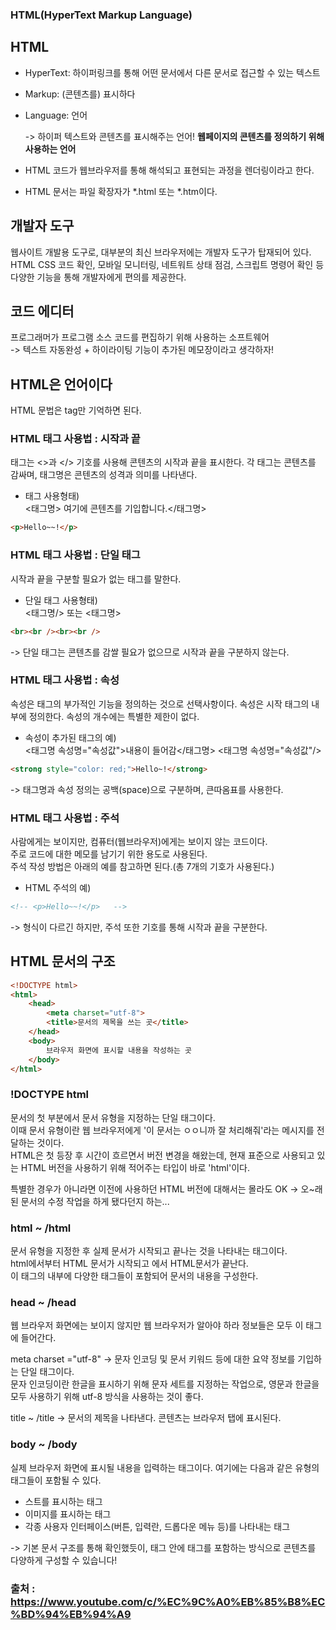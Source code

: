 ### HTML(HyperText Markup Language)

## HTML
- HyperText: 하이퍼링크를 통해 어떤 문서에서 다른 문서로 접근할 수 있는 텍스트
- Markup: (콘텐츠를) 표시하다
- Language: 언어

  -> 하이퍼 텍스트와 콘텐츠를 표시해주는 언어! **웹페이지의 콘텐츠를 정의하기 위해 사용하는 언어**

* HTML 코드가 웹브라우저를 통해 해석되고 표현되는 과정을 렌더링이라고 한다.

* HTML 문서는 파일 확장자가 *.html 또는 *.htm이다.

## 개발자 도구
웹사이트 개발용 도구로, 대부분의 최신 브라우저에는 개발자 도구가 탑재되어 있다.  
HTML CSS 코드 확인, 모바일 모니터링, 네트워트 상태 점검, 스크립트 명령어 확인 등 다양한 기능을 통해 개발자에게 편의를 제공한다.

## 코드 에디터
프로그래머가 프로그램 소스 코드를 편집하기 위해 사용하는 소프트웨어   
 -> 텍스트 자동완성 + 하이라이팅 기능이 추가된 메모장이라고 생각하자!

## HTML은 언어이다
HTML 문법은 tag만 기억하면 된다. 

###  HTML 태그 사용법 : 시작과 끝
태그는 <>과 </> 기호를 사용해 콘텐츠의 시작과 끝을 표시한다.
각 태그는 콘텐츠를 감싸며, 태그명은 콘텐츠의 성격과 의미를 나타낸다.   
* 태그 사용형태)  
<태그명> 여기에 콘텐츠를 기입합니다.</태그명>
```html
<p>Hello~~!</p>
```

### HTML 태그 사용법 : 단일 태그
시작과 끝을 구분할 필요가 없는 태그를 말한다.
* 단일 태그 사용형태)  
<태그명/> 또는 <태그명>   
```html
<br><br /><br><br />
```
 -> 단일 태그는 콘텐츠를 감쌀 필요가 없으므로 시작과 끝을 구분하지 않는다.

### HTML 태그 사용법 : 속성
속성은 태그의 부가적인 기능을 정의하는 것으로 선택사항이다.
속성은 시작 태그의 내부에 정의한다. 속성의 개수에는 특별한 제한이 없다.
* 속성이 추가된 태그의 예)  
<태그명 속성명="속성값">내용이 들어감</태그명>
<태그명 속성명="속성값"/>
```html
<strong style="color: red;">Hello~!</strong>
```
  
 -> 태그명과 속성 정의는 공백(space)으로 구분하며, 큰따옴표를 사용한다.

### HTML 태그 사용법 : 주석
사람에게는 보이지만, 컴퓨터(웹브라우저)에게는 보이지 않는 코드이다.  
주로 코드에 대한 메모를 남기기 위한 용도로 사용된다.   
주석 작성 방법은 아래의 예를 참고하면 된다.(총 7개의 기호가 사용된다.)
* HTML 주석의 예)  
<!-- 이 사이에 작성한 내용은 주석으로 처리된다. --> 
```html
<!-- <p>Hello~~!</p>   -->
```

 -> 형식이 다르긴 하지만, 주석 또한 기호를 통해 시작과 끝을 구분한다.

## HTML 문서의 구조

```html
<!DOCTYPE html>
<html>
    <head>
        <meta charset="utf-8">
        <title>문서의 제목을 쓰는 곳</title>
    </head>
    <body>
        브라우저 화면에 표시할 내용을 작성하는 곳
    </body>
</html>
```

### !DOCTYPE html
문서의 첫 부분에서 문서 유형을 지정하는 단일 태그이다.   
이때 문서 유형이란 웹 브라우저에게 '이 문서는 ㅇㅇ니까 잘 처리해줘'라는 메시지를 전달하는 것이다.  
HTML은 첫 등장 후 시간이 흐르면서 버전 변경을 해왔는데, 현재 표준으로 사용되고 있는 HTML 버전을 사용하기 위해 적어주는 타입이 바로 'html'이다.

특별한 경우가 아니라면 이전에 사용하던 HTML 버전에 대해서는 몰라도 OK
 -> 오~래된 문서의 수정 작업을 하게 됐다던지 하는...


### html ~ /html
문서 유형을 지정한 후 실제 문서가 시작되고 끝나는 것을 나타내는 태그이다.  
html에서부터 HTML 문서가 시작되고 </html>에서 HTML문서가 끝난다.  
이 태그의 내부에 다양한 태그들이 포함되어 문서의 내용을 구성한다.

### head ~ /head
웹 브라우저 화면에는 보이지 않지만 웹 브라우저가 알아야 하라 정보들은 모두 이 태그에 들어간다.

meta charset ="utf-8"
 -> 문자 인코딩 및 문서 키워드 등에 대한 요약 정보를 기입하는 단일 태그이다.  
문자 인코딩이란 한글을 표시하기 위해 문자 세트를 지정하는 작업으로, 영문과 한글을 모두 사용하기 위해 utf-8 방식을 사용하는 것이 좋다.

title ~ /title
 -> 문서의 제목을 나타낸다. 콘텐츠는 브라우저 탭에 표시된다.

### body ~ /body
실제 브라우저 화면에 표시될 내용을 입력하는 태그이다.
여기에는 다음과 같은 유형의 태그들이 포함될 수 있다.
- 스트를 표시하는 태그
- 이미지를 표시하는 태그
- 각종 사용자 인터페이스(버튼, 입력란, 드롭다운 메뉴 등)를 나타내는 태그

-> 기본 문서 구조를 통해 확인했듯이, 태그 안에 태그를 포함하는 방식으로 콘텐츠를 다양하게 구성할 수 있습니다!



### 출처 : https://www.youtube.com/c/%EC%9C%A0%EB%85%B8%EC%BD%94%EB%94%A9
